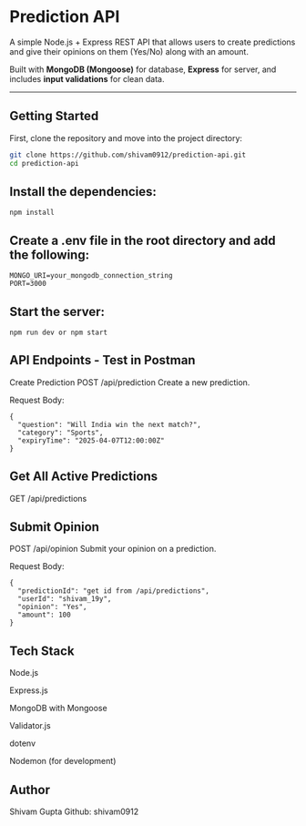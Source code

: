 # Prediction API

A simple Node.js + Express REST API that allows users to create predictions and give their opinions on them (Yes/No) along with an amount.

Built with **MongoDB (Mongoose)** for database, **Express** for server, and includes **input validations** for clean data.

---

## Getting Started

First, clone the repository and move into the project directory:

```bash
git clone https://github.com/shivam0912/prediction-api.git
cd prediction-api
```
## Install the dependencies:
```
npm install 
```
## Create a .env file in the root directory and add the following:
```
MONGO_URI=your_mongodb_connection_string
PORT=3000
```
## Start the server:
```
npm run dev or npm start
```
## API Endpoints - Test in Postman
Create Prediction
POST /api/prediction
Create a new prediction.

Request Body:
````
{
  "question": "Will India win the next match?",
  "category": "Sports",
  "expiryTime": "2025-04-07T12:00:00Z"
}
````
## Get All Active Predictions
GET /api/predictions

##  Submit Opinion
POST /api/opinion
Submit your opinion on a prediction.

Request Body:
```
{
  "predictionId": "get id from /api/predictions",
  "userId": "shivam_19y",
  "opinion": "Yes",
  "amount": 100
}
```
## Tech Stack
Node.js

Express.js

MongoDB with Mongoose

Validator.js

dotenv

Nodemon (for development)


## Author
Shivam Gupta
Github: shivam0912



